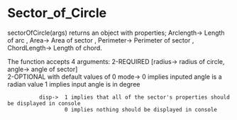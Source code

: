 # Sector_of_Circle

sectorOfCircle(args) returns an object with properties; 
Arclength-> Length of arc       ,   Area-> Area of sector , 
Perimeter-> Perimeter of sector ,   ChordLength-> Length of chord.

The function accepts 4 arguments: 
2-REQUIRED [radius-> radius of circle, angle-> angle of sector]   
2-OPTIONAL with default values of 0 
              mode->  0 implies inputed angle is a radian value
                      1 implies input angle is in degree 

              disp->  1 implies that all of the sector's properties should be displayed in console 
                      0 implies nothing should be displayed in console  